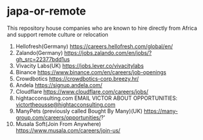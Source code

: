 # japa-or-remote
This repository house companies who are known to hire directly from Africa and support remote culture or relocation


1. Hellofresh(Germany) https://careers.hellofresh.com/global/en/
2. Zalando(Germany) https://jobs.zalando.com/en/jobs/?gh_src=22377bdd1us
3. Vivacity Labs(UK) https://jobs.lever.co/vivacitylabs
4. Binance https://www.binance.com/en/careers/job-openings
5. Crowdbotics https://crowdbotics-corp.breezy.hr/
6. Andela https://signup.andela.com/
7. Cloudflare https://www.cloudflare.com/careers/jobs/
8. hightacconsulting.com EMAIL VICTOR ABOUT OPPORTUNITIES: victortheousse@hightacconsulting.com
9. ManyPets (previously called Bought By Many)(UK) https://many-group.com/careers/opportunities/?'
10. Musala Soft(Join From Anywhere) https://www.musala.com/careers/join-us/
